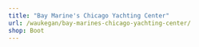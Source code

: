 ```yaml
---
title: "Bay Marine's Chicago Yachting Center"
url: /waukegan/bay-marines-chicago-yachting-center/
shop: Boot
---
```

